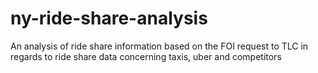 # ny-ride-share-analysis
An analysis of ride share information based on the FOI request to TLC in regards to ride share data concerning taxis, uber and competitors
